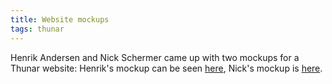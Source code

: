 ```yaml
---
title: Website mockups
tags: thunar
---
```


Henrik Andersen and Nick Schermer came up with two mockups for a Thunar website: Henrik's mockup can be seen <a href="http://www.freewebs.com/halol/thunar/index.html">here</a>, Nick's mockup is <a href="http://home.quicknet.nl/qn/prive/nickschermer/">here</a>.
